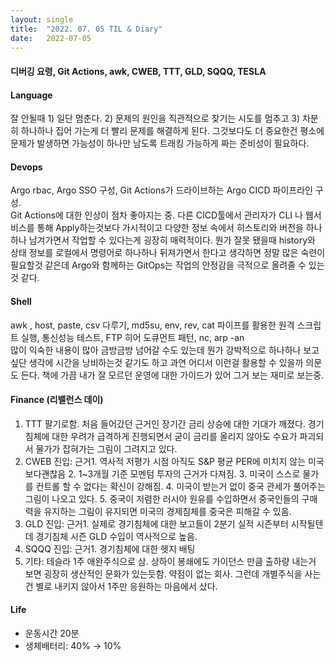 ```yaml
---
layout:	single
title:	"2022. 07. 05 TIL & Diary"
date:	2022-07-05
---
```


  #### 디버깅 요령, Git Actions, awk, CWEB, TTT, GLD, SQQQ, TESLA

#### Language

잘 안될때 1) 일단 멈춘다. 2) 문제의 원인을 직관적으로 찾기는 시도를 멈추고 3) 차분히 하나하나 집어 가는게 더 빨리 문제를 해결하게 된다. 그것보다도 더 중요한건 평소에 문제가 발생하면 가능성이 하나만 남도록 트래킹 가능하게 짜는 준비성이 필요하다.

#### Devops

Argo rbac, Argo SSO 구성, Git Actions가 드라이브하는 Argo CICD 파이프라인 구성.   
 Git Actions에 대한 인상이 점차 좋아지는 중. 다른 CICD툴에서 관리자가 CLI 나 웹서비스를 통해 Apply하는것보다 가시적이고 다양한 정보 속에서 히스토리와 버전을 하나하나 남겨가면서 작업할 수 있다는게 굉장히 매력적이다. 뭔가 잘못 됐을때 history와 상태 정보를 로컬에서 명령어로 하나하나 뒤져가면서 한다고 생각하면 정말 많은 숙련이 필요할것 같은데 Argo와 함께하는 GitOps는 작업의 안정감을 극적으로 올려줄 수 있는것 같다.

#### Shell

awk , host, paste, csv 다루기, md5su, env, rev, cat 파이프를 활용한 원격 스크립트 실행, 통신성능 테스트, FTP 히어 도큐먼트 패턴, nc, arp -an   
 많이 익숙한 내용이 많아 금방금방 넘어갈 수도 있는데 뭔가 강박적으로 하나하나 보고 싶단 생각에 시간을 낭비하는것 같기도 하고 과연 어디서 이런걸 활용할 수 있을까 의문도 든다. 책에 가끔 내가 잘 모르던 운영에 대한 가이드가 있어 그거 보는 재미로 보는중.

#### Finance (리밸런스 데이)

1. TTT 팔기로함. 처음 들어갔던 근거인 장기간 금리 상승에 대한 기대가 깨졌다. 경기침체에 대한 우려가 급격하게 진행되면서 굳이 금리를 올리지 않아도 수요가 파괴되서 물가가 잡혀가는 그림이 그려지고 있다.
2. CWEB 진입: 근거1. 역사적 저평가 시점 아직도 S&P 평균 PER에 미치지 않는 미국보다괜찮음 2. 1~3개월 기준 모멘텀 투자의 근거가 다져짐. 3. 미국이 스스로 물가를 컨트롤 할 수 없다는 확신이 강해짐. 4. 미국이 받는거 없이 중국 관세가 풀어주는 그림이 나오고 있다. 5. 중국이 저렴한 러시아 원유를 수입하면서 중국인들의 구매력을 유지하는 그림이 유지되면 미국의 경제침체를 중국은 피해갈 수 있음.
3. GLD 진입: 근거1. 실제로 경기침체에 대한 보고들이 2분기 실적 시즌부터 시작될텐데 경기침체 시즌 GLD 수입이 역사적으로 높음.
4. SQQQ 진입: 근거1. 경기침체에 대한 헷지 배팅
5. 기타: 테슬라 1주 애완주식으로 삼. 상하이 봉쇄에도 가이던스 만큼 출하량 내는거 보면 굉장히 생산적인 문화가 있는듯함. 약점이 없는 회사. 그런데 개별주식을 사는건 별로 내키지 않아서 1주만 응원하는 마음에서 샀다.
#### Life

* 운동시간 20분
* 생체배터리: 40% → 10%
  